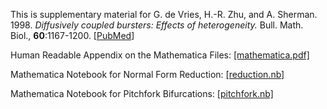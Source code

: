 This is supplementary material for G. de Vries, H.-R. Zhu, and A. Sherman. 1998. _Diffusively coupled bursters: Effects of heterogeneity._ Bull. Math. Biol., **60**:1167-1200. [[PubMed](http://www.ncbi.nlm.nih.gov/pubmed/20957827)]

Human Readable Appendix on the Mathematica Files: [[mathematica.pdf]](mathematica.pdf)

Mathematica Notebook for Normal Form Reduction: [[reduction.nb]](reduction.nb)

Mathematica Notebook for Pitchfork Bifurcations: [[pitchfork.nb]](pitchfork.nb)
